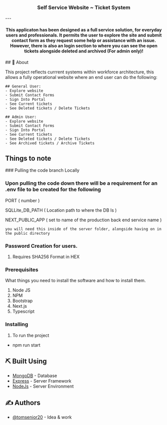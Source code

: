 <h3 align="center">Self Service Website ~ Ticket System</h3>
---
<div align="center">
    <h4>This applicaton has been designed as a full service solution, for everyday users and professionals. It permits the user to explore the site and submit contact form as they request some help or assistance with an issue. However, there is also an login section to where you can see the open tickets alongside deleted and archived (For admin only)! </h4>
</div>

<div>
    ## 🧐 About <a name = "about"></a>
    <p>
        This project reflects currrent systems within workforce architecture, this allows a fully operational website where an end user can do the following:
    </p>
    
    ## General User:
    - Explore website
    - Submit Contact Forms
    - Sign Into Portal
    - See Current tickets
    - See Deleted tickets / Delete Tickets

    ## Admin User:
    - Explore website
    - Submit Contact Forms
    - Sign Into Portal
    - See Current tickets
    - See Deleted tickets / Delete Tickets
    - See Archived tickets / Archive Tickets
</div>

## Things to note

<div>
### Pulling the code branch Locally

<h3>Upon pulling the code down there will be a requirement for an .env file to be created for the following</h3>
    <p>PORT ( number )</p>
    <p>SQLLite_DB_PATH ( Location path to where the DB Is )</p> 
    <p>NEXT_PUBLIC_APP (  set to name of the production back end service name )</p> 

    you will need this inside of the server folder, alongside having on in the public directory

</div>

### Password Creation for users.
1) Requires SHA256 Format in HEX

### Prerequisites

What things you need to install the software and how to install them.

1. Node JS
2. NPM
3. Bootstrap
4. Next.js
5. Typescript

### Installing

1. To run the project

- npm run start

## ⛏️ Built Using <a name = "built_using"></a>
- [MongoDB](https://www.mongodb.com/) - Database
- [Express](https://expressjs.com/) - Server Framework
- [NodeJs](https://nodejs.org/en/) - Server Environment

## ✍️ Authors <a name = "authors"></a>
- [@tomsenior20](https://github.com/tomsenior20) - Idea & work
